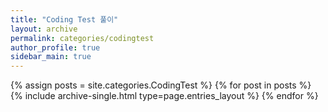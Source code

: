 ```yaml
---
title: "Coding Test 풀이"
layout: archive
permalink: categories/codingtest
author_profile: true
sidebar_main: true
---
```



{% assign posts = site.categories.CodingTest %}
{% for post in posts %} {% include archive-single.html type=page.entries_layout %} {% endfor %}